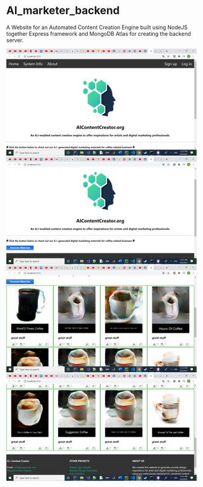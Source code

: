 # AI_marketer_backend
 A Website for an Automated Content Creation Engine built using NodeJS together Express framework and MongoDB Atlas for creating the backend server.
 
 
![picture](uploads/website_screenshot_1.png)
![picture](uploads/website_screenshot_2.png)
![picture](uploads/website_screenshot_3.png)
![picture](uploads/website_screenshot_4.png)
